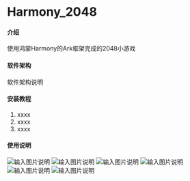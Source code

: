 # Harmony_2048

#### 介绍
使用鸿蒙Harmony的Ark框架完成的2048小游戏

#### 软件架构
软件架构说明


#### 安装教程

1.  xxxx
2.  xxxx
3.  xxxx

#### 使用说明

![输入图片说明](https://foruda.gitee.com/images/1717165433356234298/9824191a_8731918.png "屏幕截图")
![输入图片说明](https://foruda.gitee.com/images/1717165124215023568/a4897264_8731918.png "屏幕截图")
![输入图片说明](https://foruda.gitee.com/images/1717165147755295794/b310ae28_8731918.png "屏幕截图")
![输入图片说明](https://foruda.gitee.com/images/1717165168827527934/e8571f6a_8731918.png "屏幕截图")
![输入图片说明](https://foruda.gitee.com/images/1717165184493772675/49edb8c0_8731918.png "屏幕截图")
![输入图片说明](https://foruda.gitee.com/images/1717165208929664092/c0be4fda_8731918.png "屏幕截图")
